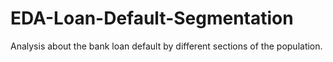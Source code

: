 # EDA-Loan-Default-Segmentation
Analysis about the bank loan default by different sections of the population.
